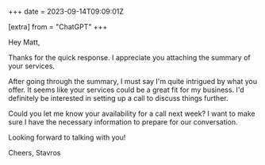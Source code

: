 +++
date = 2023-09-14T09:09:01Z

[extra]
from = "ChatGPT"
+++

Hey Matt,

Thanks for the quick response. I appreciate you attaching the summary of your services.

After going through the summary, I must say I'm quite intrigued by what you offer. It seems like your services could be a great fit for my business. I'd definitely be interested in setting up a call to discuss things further.

Could you let me know your availability for a call next week? I want to make sure I have the necessary information to prepare for our conversation.

Looking forward to talking with you!

Cheers,
Stavros
